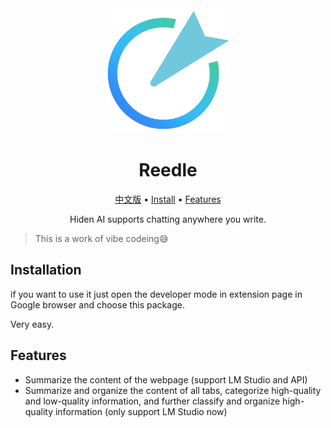 <div align=center>
<img src="./reedle.png" width="200px"/>
</div>

<h1 align="center">Reedle</h1>
<p align="center"><a href="https://www.indratang.top/product/reedle">中文版</a> • <a href="#installation">Install</a> • <a href="#features">Features</a></p>
<p align="center">Hiden AI supports chatting anywhere you write.</p>

> This is a work of vibe codeing😅

## Installation

if you want to use it just open the developer mode in extension page in Google browser and choose this package.

Very easy.

## Features

- Summarize the content of the webpage
  (support LM Studio and API)
- Summarize and organize the content of all tabs, categorize high-quality and low-quality information, and further classify and organize high-quality information
  (only support LM Studio now)


